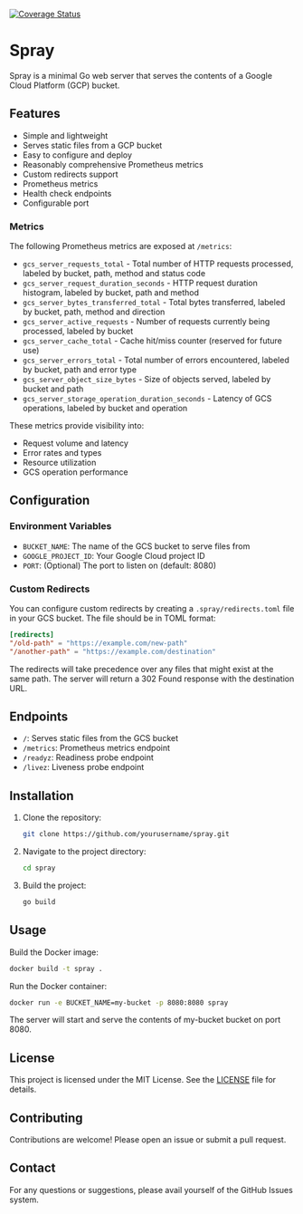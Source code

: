 [![Coverage Status](https://coveralls.io/repos/github/picotechllc/spray/badge.svg?branch=main)](https://coveralls.io/github/picotechllc/spray?branch=main)

# Spray

Spray is a minimal Go web server that serves the contents of a Google Cloud Platform (GCP) bucket.

## Features

- Simple and lightweight
- Serves static files from a GCP bucket
- Easy to configure and deploy
- Reasonably comprehensive Prometheus metrics
- Custom redirects support
- Prometheus metrics
- Health check endpoints
- Configurable port

### Metrics

The following Prometheus metrics are exposed at `/metrics`:

- `gcs_server_requests_total` - Total number of HTTP requests processed, labeled by bucket, path, method and status code
- `gcs_server_request_duration_seconds` - HTTP request duration histogram, labeled by bucket, path and method
- `gcs_server_bytes_transferred_total` - Total bytes transferred, labeled by bucket, path, method and direction
- `gcs_server_active_requests` - Number of requests currently being processed, labeled by bucket
- `gcs_server_cache_total` - Cache hit/miss counter (reserved for future use)
- `gcs_server_errors_total` - Total number of errors encountered, labeled by bucket, path and error type
- `gcs_server_object_size_bytes` - Size of objects served, labeled by bucket and path
- `gcs_server_storage_operation_duration_seconds` - Latency of GCS operations, labeled by bucket and operation

These metrics provide visibility into:
- Request volume and latency
- Error rates and types
- Resource utilization
- GCS operation performance

## Configuration

### Environment Variables

- `BUCKET_NAME`: The name of the GCS bucket to serve files from
- `GOOGLE_PROJECT_ID`: Your Google Cloud project ID
- `PORT`: (Optional) The port to listen on (default: 8080)

### Custom Redirects

You can configure custom redirects by creating a `.spray/redirects.toml` file in your GCS bucket. The file should be in TOML format:

```toml
[redirects]
"/old-path" = "https://example.com/new-path"
"/another-path" = "https://example.com/destination"
```

The redirects will take precedence over any files that might exist at the same path. The server will return a 302 Found response with the destination URL.

## Endpoints

- `/`: Serves static files from the GCS bucket
- `/metrics`: Prometheus metrics endpoint
- `/readyz`: Readiness probe endpoint
- `/livez`: Liveness probe endpoint

## Installation

1. Clone the repository:
    ```sh
    git clone https://github.com/yourusername/spray.git
    ```
2. Navigate to the project directory:
    ```sh
    cd spray
    ```
3. Build the project:
    ```sh
    go build
    ```

## Usage

Build the Docker image:
```sh
docker build -t spray .
```

Run the Docker container:
```sh
docker run -e BUCKET_NAME=my-bucket -p 8080:8080 spray
```

The server will start and serve the contents of my-bucket bucket on port 8080.

## License

This project is licensed under the MIT License. See the [LICENSE](LICENSE.md) file for details.

## Contributing

Contributions are welcome! Please open an issue or submit a pull request.

## Contact

For any questions or suggestions, please avail yourself of the GitHub Issues system.
